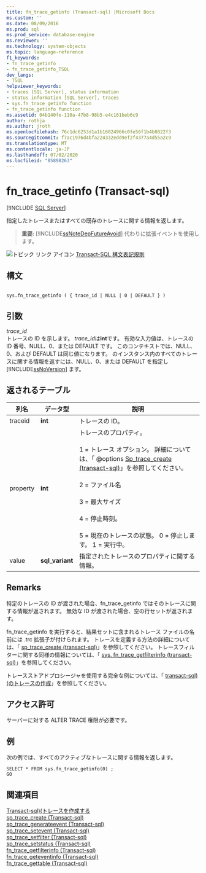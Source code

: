 ```yaml
---
title: fn_trace_getinfo (Transact-sql) |Microsoft Docs
ms.custom: ''
ms.date: 08/09/2016
ms.prod: sql
ms.prod_service: database-engine
ms.reviewer: ''
ms.technology: system-objects
ms.topic: language-reference
f1_keywords:
- fn_trace_getinfo
- fn_trace_getinfo_TSQL
dev_langs:
- TSQL
helpviewer_keywords:
- traces [SQL Server], status information
- status information [SQL Server], traces
- sys.fn_trace_getinfo function
- fn_trace_getinfo function
ms.assetid: 04b140fe-110a-47b8-98b5-e4c161beb6c9
author: rothja
ms.author: jroth
ms.openlocfilehash: 76c1dc6253d1a1b16824966c0fe56f1b4b8822f3
ms.sourcegitcommit: f7ac1976d4bfa224332edd9ef2f4377a4d55a2c9
ms.translationtype: MT
ms.contentlocale: ja-JP
ms.lasthandoff: 07/02/2020
ms.locfileid: "85898263"
---
```

# <a name="sysfn_trace_getinfo-transact-sql"></a>fn_trace_getinfo (Transact-sql)
[!INCLUDE [SQL Server](../../includes/applies-to-version/sqlserver.md)]

  指定したトレースまたはすべての既存のトレースに関する情報を返します。  
  
> **重要:** [!INCLUDE[ssNoteDepFutureAvoid](../../includes/ssnotedepfutureavoid-md.md)] 代わりに拡張イベントを使用します。    
  
 ![トピック リンク アイコン](../../database-engine/configure-windows/media/topic-link.gif "トピック リンク アイコン") [Transact-SQL 構文表記規則](../../t-sql/language-elements/transact-sql-syntax-conventions-transact-sql.md)  
  
## <a name="syntax"></a>構文  
  
```  
  
sys.fn_trace_getinfo ( { trace_id | NULL | 0 | DEFAULT } )  
```  
  
## <a name="arguments"></a>引数  
 *trace_id*  
 トレースの ID を示します。 *trace_id*は**int**です。 有効な入力値は、トレースの ID 番号、NULL、0、または DEFAULT です。 このコンテキストでは、NULL、0、および DEFAULT は同じ値になります。 のインスタンス内のすべてのトレースに関する情報を返すには、NULL、0、または DEFAULT を指定し [!INCLUDE[ssNoVersion](../../includes/ssnoversion-md.md)] ます。  
  
## <a name="tables-returned"></a>返されるテーブル  
  
|列名|データ型|説明|  
|-----------------|---------------|-----------------|  
|traceid|**int**|トレースの ID。|  
|property|**int**|トレースのプロパティ。<br /><br /> 1 = トレース オプション。 詳細については、「 @options [Sp_trace_create &#40;transact-sql&#41;](../../relational-databases/system-stored-procedures/sp-trace-create-transact-sql.md)」を参照してください。<br /><br /> 2 = ファイル名<br /><br /> 3 = 最大サイズ<br /><br /> 4 = 停止時刻。<br /><br /> 5 = 現在のトレースの状態。 0 = 停止します。 1 = 実行中。|  
|value|**sql_variant**|指定されたトレースのプロパティに関する情報。|  
  
## <a name="remarks"></a>Remarks  
 特定のトレースの ID が渡された場合、fn_trace_getinfo ではそのトレースに関する情報が返されます。 無効な ID が渡された場合、空の行セットが返されます。  
  
 fn_trace_getinfo を実行すると、結果セットに含まれるトレース ファイルの名前には .trc 拡張子が付けられます。 トレースを定義する方法の詳細については、「 [sp_trace_create &#40;transact-sql&#41;](../../relational-databases/system-stored-procedures/sp-trace-create-transact-sql.md)」を参照してください。 トレースフィルターに関する同様の情報については、「 [sys. fn_trace_getfilterinfo &#40;transact-sql&#41;](../../relational-databases/system-functions/sys-fn-trace-getfilterinfo-transact-sql.md)」を参照してください。  
  
 トレースストアドプロシージャを使用する完全な例については、「 [transact-sql&#41;&#40;のトレースの作成](../../relational-databases/sql-trace/create-a-trace-transact-sql.md)」を参照してください。  
  
## <a name="permissions"></a>アクセス許可  
 サーバーに対する ALTER TRACE 権限が必要です。  
  
## <a name="examples"></a>例  
 次の例では、すべてのアクティブなトレースに関する情報を返します。  
  
```  
SELECT * FROM sys.fn_trace_getinfo(0) ;  
GO  
```  
  
## <a name="see-also"></a>関連項目  
 [Transact-sql&#41;&#40;トレースを作成する](../../relational-databases/sql-trace/create-a-trace-transact-sql.md)   
 [sp_trace_create &#40;Transact-sql&#41;](../../relational-databases/system-stored-procedures/sp-trace-create-transact-sql.md)   
 [sp_trace_generateevent &#40;Transact-sql&#41;](../../relational-databases/system-stored-procedures/sp-trace-generateevent-transact-sql.md)   
 [sp_trace_setevent &#40;Transact-sql&#41;](../../relational-databases/system-stored-procedures/sp-trace-setevent-transact-sql.md)   
 [sp_trace_setfilter &#40;Transact-sql&#41;](../../relational-databases/system-stored-procedures/sp-trace-setfilter-transact-sql.md)   
 [sp_trace_setstatus &#40;Transact-sql&#41;](../../relational-databases/system-stored-procedures/sp-trace-setstatus-transact-sql.md)   
 [fn_trace_getfilterinfo &#40;Transact-sql&#41;](../../relational-databases/system-functions/sys-fn-trace-getfilterinfo-transact-sql.md)   
 [fn_trace_geteventinfo &#40;Transact-sql&#41;](../../relational-databases/system-functions/sys-fn-trace-geteventinfo-transact-sql.md)   
 [fn_trace_gettable &#40;Transact-sql&#41;](../../relational-databases/system-functions/sys-fn-trace-gettable-transact-sql.md)  
  
  
